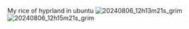 My rice of hyprland in ubuntu
![20240806_12h13m21s_grim](https://github.com/user-attachments/assets/b138e43e-1bd5-4308-b6de-8ae0c42db3b9)
![20240806_12h15m21s_grim](https://github.com/user-attachments/assets/08f1c02a-4f28-4adf-ae4e-9730feb1783f)
